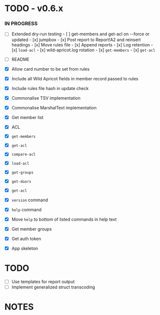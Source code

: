 # TODO - v0.6.x

### IN PROGRESS

- [ ] Extended dry-run testing
      - [ ] get-members and get-acl on --force or updated
      - [x] jumpbox
      - [x] Post report to Report!A2 and reinsert headings
      - [x] Move rules file
      - [x] Append reports
      - [x] Log retention
      - [x] `load-acl`
      - [x] wild-apricot.log rotation
      - [x] `get-members`
      - [x] `get-acl`

- [ ] README

- [x] Allow card number to be set from rules
- [x] Include all Wild Apricot fields in member record passed to rules
- [x] Include rules file hash in update check
- [x] Commonalise TSV implementation
- [x] Commonalise MarshalText implementation
- [x] Get member list
- [x] ACL
- [x] `get-members`
- [x] `get-acl`
- [x] `compare-acl`
- [x] `load-acl`
- [x] `get-groups`
- [x] `get-doors`
- [x] `get-acl`
- [x] `version` command
- [x] `help` command
- [x] Move `help` to bottom of listed commands in help text
- [x] Get member groups
- [x] Get auth token
- [x] App skeleton

# TODO

- [ ] Use templates for report output
- [ ] Implement generalized struct transcoding

# NOTES